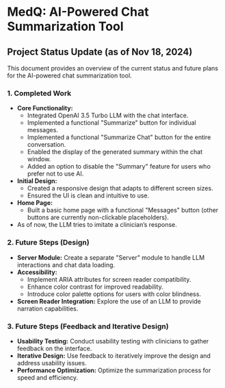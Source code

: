 # MedQ: AI-Powered Chat Summarization Tool

## Project Status Update (as of Nov 18, 2024)

This document provides an overview of the current status and future plans for the AI-powered chat summarization tool.

### 1. Completed Work

* **Core Functionality:**
    * Integrated OpenAI 3.5 Turbo LLM with the chat interface.
    * Implemented a functional "Summarize" button for individual messages.
    * Implemented a functional "Summarize Chat" button for the entire conversation.
    * Enabled the display of the generated summary within the chat window.
    * Added an option to disable the "Summary" feature for users who prefer not to use AI.
* **Initial Design:**
    * Created a responsive design that adapts to different screen sizes.
    * Ensured the UI is clean and intuitive to use.
* **Home Page:**
    * Built a basic home page with a functional "Messages" button (other buttons are currently non-clickable placeholders).
* As of now, the LLM tries to imitate a clinician’s response.

### 2. Future Steps (Design)

* **Server Module:** Create a separate "Server" module to handle LLM interactions and chat data loading.
* **Accessibility:**
    * Implement ARIA attributes for screen reader compatibility.
    * Enhance color contrast for improved readability.
    * Introduce color palette options for users with color blindness.
* **Screen Reader Integration:** Explore the use of an LLM to provide narration capabilities.

### 3. Future Steps (Feedback and Iterative Design)

* **Usability Testing:** Conduct usability testing with clinicians to gather feedback on the interface.
* **Iterative Design:**  Use feedback to iteratively improve the design and address usability issues.
* **Performance Optimization:** Optimize the summarization process for speed and efficiency.
